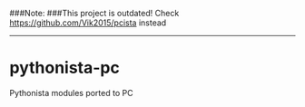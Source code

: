 ###Note:
###This project is outdated! Check https://github.com/Vik2015/pcista instead

--------------

pythonista-pc
=============

Pythonista modules ported to PC
